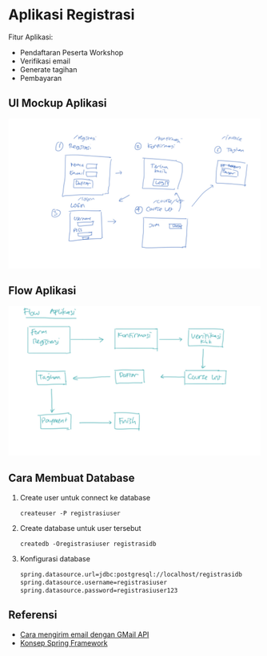 # Aplikasi Registrasi #

Fitur Aplikasi:

* Pendaftaran Peserta Workshop
* Verifikasi email
* Generate tagihan
* Pembayaran

## UI Mockup Aplikasi ##

[![Mockup Aplikasi](docs/mockup-aplikasi-registrasi.jpg)]((docs/mockup-aplikasi-registrasi.jpg))

## Flow Aplikasi ##

[![Flow Aplikasi](docs/flow-aplikasi.jpg)]((docs/flow-aplikasi.jpg))


## Cara Membuat Database ##

1. Create user untuk connect ke database

    ```
    createuser -P registrasiuser
    ```

2. Create database untuk user tersebut

    ```
   createdb -Oregistrasiuser registrasidb
   ```

3. Konfigurasi database

    ```
   spring.datasource.url=jdbc:postgresql://localhost/registrasidb
   spring.datasource.username=registrasiuser
   spring.datasource.password=registrasiuser123
   ```

## Referensi ##

* [Cara mengirim email dengan GMail API](https://software.endy.muhardin.com/java/mengirim-email-gmail-api/)
* [Konsep Spring Framework](https://www.youtube.com/playlist?list=PL9oC_cq7OYbyhdZmCECQqp7OcS8J5QpAo)
